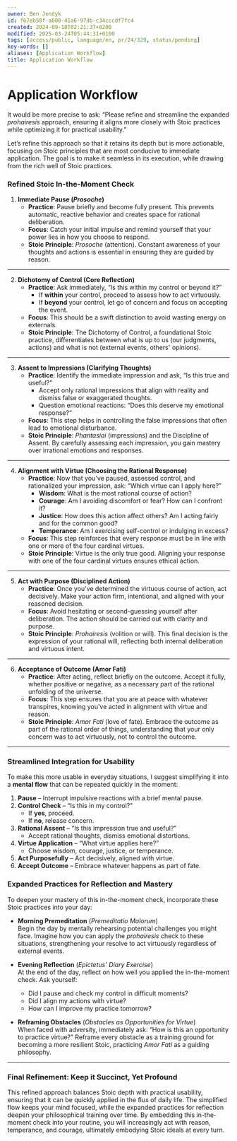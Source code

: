 ```yaml
---
owner: Ben Jendyk
id: f67eb58f-a000-41a6-97db-c34cccdf7fc4
created: 2024-09-18T02:21:37+0200
modified: 2025-03-24T05:44:31+0100
tags: [access/public, language/en, pr/24/329, status/pending]
key-words: []
aliases: [Application Workflow]
title: Application Workflow
---
```


# Application Workflow

It would be more precise to ask: “Please refine and streamline the expanded *prohairesis* approach, ensuring it aligns more closely with Stoic practices while optimizing it for practical usability.”

Let’s refine this approach so that it retains its depth but is more actionable, focusing on Stoic principles that are most conducive to immediate application. The goal is to make it seamless in its execution, while drawing from the rich well of Stoic practices.

### **Refined Stoic In-the-Moment Check**

1. **Immediate Pause (*Prosoche*)**
   - **Practice**: Pause briefly and become fully present. This prevents automatic, reactive behavior and creates space for rational deliberation.
   - **Focus**: Catch your initial impulse and remind yourself that your power lies in how you choose to respond.
   - **Stoic Principle**: *Prosoche* (attention). Constant awareness of your thoughts and actions is essential in ensuring they are guided by reason.

---

2. **Dichotomy of Control (Core Reflection)**
   - **Practice**: Ask immediately, “Is this within my control or beyond it?”
     - If **within** your control, proceed to assess how to act virtuously.
     - If **beyond** your control, let go of concern and focus on accepting the event.
   - **Focus**: This should be a swift distinction to avoid wasting energy on externals.
   - **Stoic Principle**: The Dichotomy of Control, a foundational Stoic practice, differentiates between what is up to us (our judgments, actions) and what is not (external events, others' opinions).

---

3. **Assent to Impressions (Clarifying Thoughts)**
   - **Practice**: Identify the immediate impression and ask, “Is this true and useful?”
     - Accept only rational impressions that align with reality and dismiss false or exaggerated thoughts.
     - Question emotional reactions: “Does this deserve my emotional response?”
   - **Focus**: This step helps in controlling the false impressions that often lead to emotional disturbance.
   - **Stoic Principle**: *Phantasiai* (impressions) and the Discipline of Assent. By carefully assessing each impression, you gain mastery over irrational emotions and responses.

---

4. **Alignment with Virtue (Choosing the Rational Response)**
   - **Practice**: Now that you’ve paused, assessed control, and rationalized your impression, ask: “Which virtue can I apply here?”
     - **Wisdom**: What is the most rational course of action?
     - **Courage**: Am I avoiding discomfort or fear? How can I confront it?
     - **Justice**: How does this action affect others? Am I acting fairly and for the common good?
     - **Temperance**: Am I exercising self-control or indulging in excess?
   - **Focus**: This step reinforces that every response must be in line with one or more of the four cardinal virtues.
   - **Stoic Principle**: Virtue is the only true good. Aligning your response with one of the four cardinal virtues ensures ethical action.

---

5. **Act with Purpose (Disciplined Action)**
   - **Practice**: Once you’ve determined the virtuous course of action, act decisively. Make your action firm, intentional, and aligned with your reasoned decision.
   - **Focus**: Avoid hesitating or second-guessing yourself after deliberation. The action should be carried out with clarity and purpose.
   - **Stoic Principle**: *Prohairesis* (volition or will). This final decision is the expression of your rational will, reflecting both internal deliberation and virtuous intent.

---

6. **Acceptance of Outcome (Amor Fati)**
   - **Practice**: After acting, reflect briefly on the outcome. Accept it fully, whether positive or negative, as a necessary part of the rational unfolding of the universe.
   - **Focus**: This step ensures that you are at peace with whatever transpires, knowing you’ve acted in alignment with virtue and reason.
   - **Stoic Principle**: *Amor Fati* (love of fate). Embrace the outcome as part of the rational order of things, understanding that your only concern was to act virtuously, not to control the outcome.

---

### **Streamlined Integration for Usability**

To make this more usable in everyday situations, I suggest simplifying it into a **mental flow** that can be repeated quickly in the moment:

1. **Pause** – Interrupt impulsive reactions with a brief mental pause.
2. **Control Check** – “Is this in my control?”  
   - If **yes**, proceed.
   - If **no**, release concern.
3. **Rational Assent** – “Is this impression true and useful?”  
   - Accept rational thoughts, dismiss emotional distortions.
4. **Virtue Application** – “What virtue applies here?”  
   - Choose wisdom, courage, justice, or temperance.
5. **Act Purposefully** – Act decisively, aligned with virtue.
6. **Accept Outcome** – Embrace whatever happens as part of fate.

### **Expanded Practices for Reflection and Mastery**

To deepen your mastery of this in-the-moment check, incorporate these Stoic practices into your day:

- **Morning Premeditation** (*Premeditatio Malorum*)  
  Begin the day by mentally rehearsing potential challenges you might face. Imagine how you can apply the *prohairesis* check to these situations, strengthening your resolve to act virtuously regardless of external events.

- **Evening Reflection** (*Epictetus’ Diary Exercise*)  
  At the end of the day, reflect on how well you applied the in-the-moment check. Ask yourself:
  - Did I pause and check my control in difficult moments?
  - Did I align my actions with virtue?
  - How can I improve my practice tomorrow?

- **Reframing Obstacles** (*Obstacles as Opportunities for Virtue*)  
  When faced with adversity, immediately ask: “How is this an opportunity to practice virtue?” Reframe every obstacle as a training ground for becoming a more resilient Stoic, practicing *Amor Fati* as a guiding philosophy.

---

### **Final Refinement: Keep it Succinct, Yet Profound**

This refined approach balances Stoic depth with practical usability, ensuring that it can be quickly applied in the flux of daily life. The simplified flow keeps your mind focused, while the expanded practices for reflection deepen your philosophical training over time. By embedding this in-the-moment check into your routine, you will increasingly act with reason, temperance, and courage, ultimately embodying Stoic ideals at every turn.